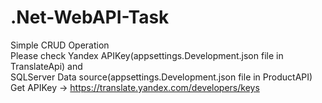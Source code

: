 # .Net-WebAPI-Task
Simple CRUD Operation</br>
Please check Yandex APIKey(appsettings.Development.json file  in TranslateApi) and</br>
SQLServer Data source(appsettings.Development.json file in ProductAPI)</br>
Get APIKey -> https://translate.yandex.com/developers/keys
